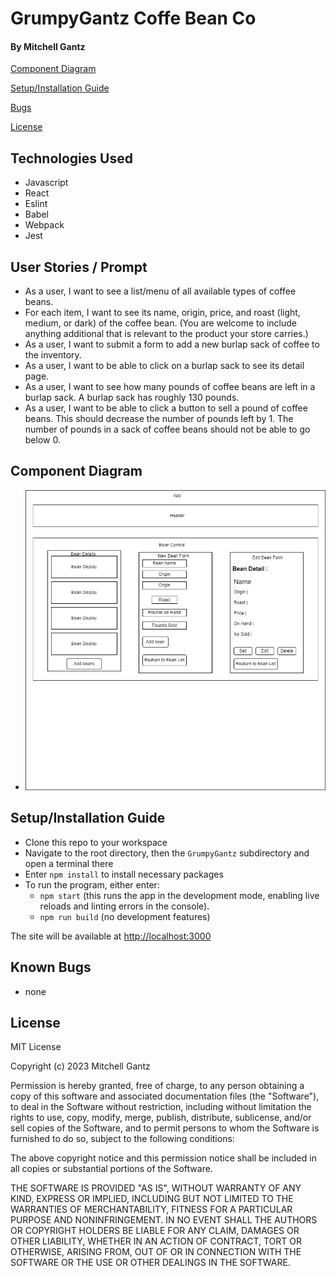 # GrumpyGantz Coffe Bean Co
#### By Mitchell Gantz


[Component Diagram](#component-diagram)

[Setup/Installation Guide](#setup/installation-guide)

[Bugs](#known-bugs)

[License](#license)


## Technologies Used

   * Javascript
   * React
   * Eslint
   * Babel
   * Webpack
   * Jest

## User Stories / Prompt
* As a user, I want to see a list/menu of all available types of coffee beans.
* For each item, I want to see its name, origin, price, and roast (light, medium, or dark) of the coffee bean. (You are welcome to include anything additional that is relevant to the product your store carries.)
* As a user, I want to submit a form to add a new burlap sack of coffee to the inventory.
* As a user, I want to be able to click on a burlap sack to see its detail page.
* As a user, I want to see how many pounds of coffee beans are left in a burlap sack. A burlap sack has roughly 130 pounds.
* As a user, I want to be able to click a button to sell a pound of coffee beans. This should decrease the number of pounds left by 1. The number of pounds in a sack of coffee beans should not be able to go below 0.

## Component Diagram
* ![Component Diagram](./Mockup.png)

## Setup/Installation Guide
* Clone this repo to your workspace
* Navigate to the root directory, then the `GrumpyGantz` subdirectory and open a terminal there
* Enter `npm install` to install necessary packages
* To run the program, either enter: 
   * `npm start` (this runs the app in the development mode, enabling live reloads and linting errors in the console).
   * `npm run build` (no development features)

The site will be available at
[http://localhost:3000](http://localhost:3000)

## Known Bugs
* none


## License

MIT License

Copyright (c) 2023 Mitchell Gantz

Permission is hereby granted, free of charge, to any person obtaining a copy of this software and associated documentation files (the "Software"), to deal in the Software without restriction, including without limitation the rights to use, copy, modify, merge, publish, distribute, sublicense, and/or sell copies of the Software, and to permit persons to whom the Software is furnished to do so, subject to the following conditions:

The above copyright notice and this permission notice shall be included in all copies or substantial portions of the Software.

THE SOFTWARE IS PROVIDED "AS IS", WITHOUT WARRANTY OF ANY KIND, EXPRESS OR IMPLIED, INCLUDING BUT NOT LIMITED TO THE WARRANTIES OF MERCHANTABILITY, FITNESS FOR A PARTICULAR PURPOSE AND NONINFRINGEMENT. IN NO EVENT SHALL THE AUTHORS OR COPYRIGHT HOLDERS BE LIABLE FOR ANY CLAIM, DAMAGES OR OTHER LIABILITY, WHETHER IN AN ACTION OF CONTRACT, TORT OR OTHERWISE, ARISING FROM, OUT OF OR IN CONNECTION WITH THE SOFTWARE OR THE USE OR OTHER DEALINGS IN THE SOFTWARE.